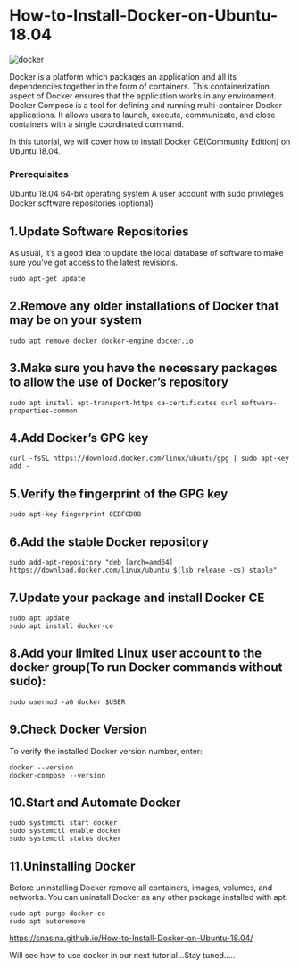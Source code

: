 # How-to-Install-Docker-on-Ubuntu-18.04
![docker](https://user-images.githubusercontent.com/24427856/71299521-b3bf5380-23b3-11ea-9874-08157123687a.PNG)


Docker is a platform which packages an application and all its dependencies together in the form of containers. This containerization aspect of Docker ensures that the application works in any environment.
Docker Compose is a tool for defining and running multi-container Docker applications. It allows users to launch, execute, communicate, and close containers with a single coordinated command.

In this tutorial, we will cover how to install Docker CE(Community Edition) on Ubuntu 18.04.

### Prerequisites

Ubuntu 18.04 64-bit operating system
A user account with sudo privileges
Docker software repositories (optional)

## 1.Update Software Repositories
As usual, it’s a good idea to update the local database of software to make sure you’ve got access to the latest revisions.

```sudo apt-get update```

## 2.Remove any older installations of Docker that may be on your system

```sudo apt remove docker docker-engine docker.io```

## 3.Make sure you have the necessary packages to allow the use of Docker’s repository

```sudo apt install apt-transport-https ca-certificates curl software-properties-common```

## 4.Add Docker’s GPG key

```curl -fsSL https://download.docker.com/linux/ubuntu/gpg | sudo apt-key add -```

## 5.Verify the fingerprint of the GPG key

```sudo apt-key fingerprint 0EBFCD88```

## 6.Add the stable Docker repository

```sudo add-apt-repository "deb [arch=amd64] https://download.docker.com/linux/ubuntu $(lsb_release -cs) stable"```

## 7.Update your package and install Docker CE

```
sudo apt update
sudo apt install docker-ce
```

## 8.Add your limited Linux user account to the docker group(To run Docker commands without sudo):

```sudo usermod -aG docker $USER```

## 9.Check Docker Version
To verify the installed Docker version number, enter:

```
docker --version
docker-compose --version
```

## 10.Start and Automate Docker

```
sudo systemctl start docker
sudo systemctl enable docker
sudo systemctl status docker
```

## 11.Uninstalling Docker
Before uninstalling Docker remove all containers, images, volumes, and networks.
You can uninstall Docker as any other package installed with apt:

```
sudo apt purge docker-ce
sudo apt autoremove
```

https://snasina.github.io/How-to-Install-Docker-on-Ubuntu-18.04/


Will see how to use docker in our next tutorial...Stay tuned.....
